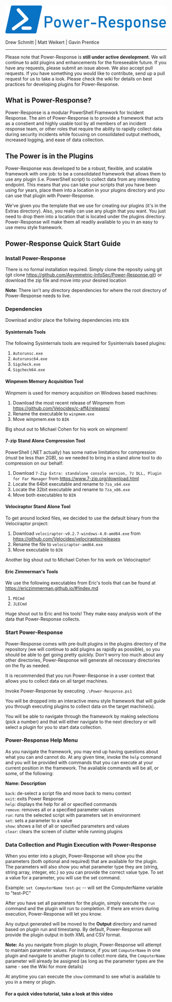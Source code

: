 ![alt text](https://github.com/Asymmetric-InfoSec/Power-Response/blob/master/Extras/PR_Logo.PNG "Sweet Power-Response Logo")

Drew Schmitt | Matt Weikert | Gavin Prentice
________________________________________________________________________________________________

Please note that Power-Response is **still under active development**. We will continue to add plugins and enhancements for the foreseeable future. If you have any requests, please submit an issue above. We also accept pull requests. If you have something you would like to contribute, send up a pull request for us to take a look. Please check the wiki for details on best practices for developing plugins for Power-Response.

## What is Power-Response?

Power-Response is a modular PowerShell Framework for Incident Response. The aim of Power-Response is to provide a framework that acts as a constient and highly usable tool by all members of an incident response team, or other roles that require the ability to rapidly collect data during security incidents while focusing on consolidated output methods, increased logging, and ease of data collection. 

## The Power is in the Plugins

Power-Response was developed to be a robust, flexible, and scalable framework with one job: to be a consolidated framework that allows them to use any plugin (i.e. PowerShell script) to collect data from any interesting endpoint. This means that you can take your scripts that you have been using for years, place them into a location in your plugins directory and you can use that plugin with Power-Response. 

We've given you the template that we use for creating our plugins (it's in the Extras directory). Also, you really can use any plugin that you want. You just need to drop them into a location that is located under the plugins directory. Power-Response will make them all readily available to you in an easy to use menu style framework.

## Power-Response Quick Start Guide

### Install Power-Response

There is no formal installation required. Simply clone the reposity using git (git clone https://github.com/Asymmetric-InfoSec/Power-Response.git) or download the zip file and move into your desired location

**Note:** There isn't any directory dependencies for where the root directory of Power-Response needs to live.

### Dependencies

Download and/or place the follwing dependencies into `BIN`

#### Sysinternals Tools

The following Sysinternals tools are required for Sysinternals based plugins:

1. `Autorunsc.exe`
2. `Autorunsc64.exe`
3. `Sigcheck.exe`
4. `Sigcheck64.exe`

#### Winpmem Memory Acquisition Tool

Winpmem is used for memory acquisition on Windows based machines:

1. Download the most recent release of Winpmem from https://github.com/Velocidex/c-aff4/releases/
2. Rename the executable to `winpmem.exe`
3. Move winpmem.exe to `BIN`

Big shout out to Michael Cohen for his work on winpmem!

#### 7-zip Stand Alone Compression Tool

PowerShell (.NET actually) has some native limitations for compression (must be less than 2GB), so we needed to bring in a stand alone tool to do compression on our behalf:

1. Download `7-Zip Extra: standalone console version, 7z DLL, Plugin for Far Manager` from https://www.7-zip.org/download.html
2. Locate the 64bit executable and rename to `7za_x64.exe`
3. Locate the 32bit executable and rename to `7za_x86.exe`
4. Move both executables to `BIN`

#### Velociraptor Stand Alone Tool

To get around locked files, we decided to use the default binary from the Velociraptor project:

1. Download `velociraptor-v0.2.7-windows-4.0-amd64.exe` from https://github.com/Velocidex/velociraptor/releases
2. Rename the file to `velociraptor-amd64.exe`
3. Move executable to `BIN`

Another big shout out to Michael Cohen for his work on Velociraptor!

#### Eric Zimmerman's Tools

We use the following executables from Eric's tools that can be found at https://ericzimmerman.github.io/#!index.md

1. `PECmd`
1. `JLECmd`

Huge shout out to Eric and his tools! They make easy analysis work of the data that Power-Response collects.

### Start Power-Response

Power-Response comes with pre-built plugins in the plugins directory of the repository (we will continue to add plugins as rapidly as possible), so you should be able to get going pretty quickly. Don't worry too much about any other directories, Power-Response will generate all necessary directories on the fly as needed. 

It is recommended that you run Power-Response in a user context that allows you to collect data on all target machines. 

Invoke Power-Response by executing `.\Power-Response.ps1`

You will be dropped into an interactive menu style framework that will guide you through executing plugins to collect data on the target machine(s).

You will be able to navigate through the framework by making selections (pick a number) and that will either navigate to the next directory or will select a plugin for you to start data collection. 

### Power-Response Help Menu

As you navigate the framework, you may end up having questions about what you can and cannot do. At any given time, invoke the `help` command and you will be provided with commands that you can execute at your current position in the framework. The available commands will be all, or some, of the following:

**Name:   Description**

`back`: de-select a script file and move back to menu context  
`exit`: exits Power Response  
`help`: displays the help for all or specified commands  
`remove`: removes all or a specified parameter values  
`run`: runs the selected script with parameters set in environment  
`set`: sets a parameter to a value  
`show`: shows a list of all or specified parameters and values  
`clear`: clears the screen of clutter while running plugins  

### Data Collection and Plugin Execution with Power-Response

When you enter into a plugin, Power-Response will show you the parameters (both optional and required) that are available for the plugin. The parameters will also show you what parameter type they are (string, string array, integer, etc.) so you can provide the correct value type. To set a value for a parameter, you will use the set command.

Example: `set ComputerName test-pc` -- will set the ComputerName variable to "test-PC"

After you have set all parameters for the plugin, simply execute the `run` command and the plugin will run to completion. If there are errors during execution, Power-Response will let you know.

Any output generated will be moved to the **Output** directory and named based on plugin run and timestamp. By default, Power-Response will provide the plugin output in both XML and CSV format.

**Note:** As you navigate from plugin to plugin, Power-Response will attempt to maintain parameter values. For instance, if you set `ComputerName` in one plugin and navigate to another plugin to collect more data, the `ComputerName` parameter will already be assigned (as long as the parameter types are the same - see the Wiki for more details)

At anytime you can execute the `show` command to see what is available to you in a meny or plugin.

#### For a quick video tutorial, take a look at this video
